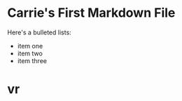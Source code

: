 # Carrie's First Markdown File

Here's a bulleted lists:
* item one
* item two
* item three

vr
====
